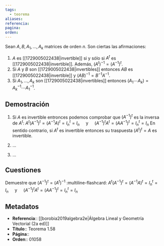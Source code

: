 ```yaml
---
tags:
  - teorema
aliases: 
referencia: 
pagina: 
orden:
---
```

Sean $A, B, A_1, \dots, A_k$ matrices de orden $n$. Son ciertas las afirmaciones:
1. $A$ es [[1729005022438|invertible]] si y sólo si $A^t$ es [[1729005022438|invertible]]. Además, $(A^t)^{-1} = (A^{-1})^t$.
2. Si $A$ y $B$ son [[1729005022438|invertibles]] entonces $AB$ es [[1729005022438|invertible]] y $(AB)^{-1} = B^{-1}A^{-1}$.
3. Si $A_1, \dots, A_k$ son [[1729005022438|invertibles]] entonces $(A_1 \cdots A_k) = A_k^{-1} \cdots A_1^{-1}$.

## Demostración
1. Si $A$ es invertible entronces podemos comprobar que $(A^{-1})^t$ es la inversa de $A^t$:
    $A^t(A^{-1})^t = (A^{-1}A)^t = I_n^t = I_n\hspace{1em}$ y $\hspace{1em}(A^{-1})^tA^t = (AA^{-1})^t = I_n^t = I_n$
    En sentido contrario, si $A^t$ es invertible entonces su traspuesta $(A^t)^t = A$ es invertible.

2.  ...

3. ...

## Cuestiones

Demuestre que $(A^{-1})^t = (A^t)^{-1}$
:multiline-flashcard:
$A^t(A^{-1})^t = (A^{-1}A)^t = I_n^t = I_n\hspace{1em}$ y $\hspace{1em}(A^{-1})^tA^t = (AA^{-1})^t = I_n^t = I_n$

## Metadatos
- **Referencia**:: [[borobia2019algebra2e|Álgebra Lineal y Geometría Vectorial (2a ed)]]
- **Título**:: Teorema 1.58
- **Página**::
- **Orden**:: 01058
